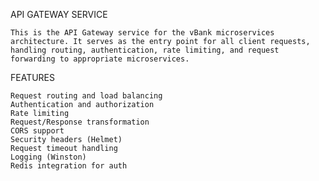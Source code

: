 API GATEWAY SERVICE

    This is the API Gateway service for the vBank microservices architecture. It serves as the entry point for all client requests, handling routing, authentication, rate limiting, and request forwarding to appropriate microservices.


FEATURES
  
    Request routing and load balancing
    Authentication and authorization
    Rate limiting
    Request/Response transformation
    CORS support
    Security headers (Helmet)
    Request timeout handling
    Logging (Winston)
    Redis integration for auth

